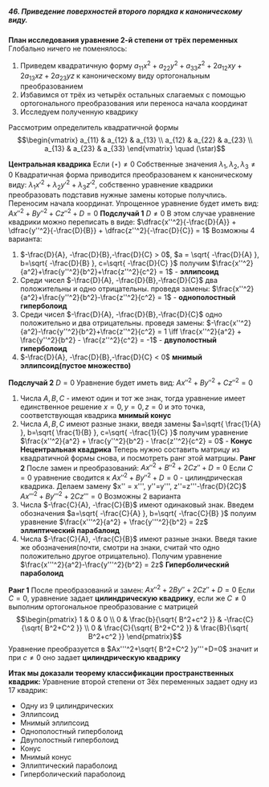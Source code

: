 ##### 46. Приведение поверхностей второго порядка к каноническому виду.
**План исследования уравнение 2-й степени от трёх переменных**
Глобально ничего не поменялось:
1) Приведем квадратичную форму $a_{11}x^2 + a_{22}y^2 + a_{33}z^2+2a_{12}xy+2a_{13}xz+2a_{23}yz$ к каноническому виду ортогональным преобразованием
2) Избавимся от трёх из четырёх остальных слагаемых с помощью ортогонального преобразования или переноса начала координат
3) Исследуем полученную квадрику

Рассмотрим определитель квадратичной формы
$$\begin{vmatrix}
a_{11} & a_{12} & a_{13} \\
a_{12} & a_{22} & a_{23} \\
a_{13} & a_{23} & a_{33}
\end{vmatrix} \quad (\star)$$

**Центральная квадрика** 
Если $(\star) \neq 0$
Собственные значения $\lambda_{1}, \lambda_{2}, \lambda_{3} \neq 0$ 
Квадратичная форма приводится преобразованем к каноническому виду:
$\lambda_{1} x'^2+\lambda_{2}y'^2+\lambda_{3}z'^2$, собственно уравнение квадрики преобразовать подставив нужные замены которые получлись.
Переносим начала координат.
Упрощенное уравнение будет иметь вид:
$Ax''^2+By''^2+Cz''^2+D=0$
**Подслучай 1** $D \neq 0$ В этом случае уравнение квадрики можно переписать в виде:
$\dfrac{x''^2}{-\frac{D}{A}} + \dfrac{y''^2}{-\frac{D}{B}} + \dfrac{z''^2}{-\frac{D}{C}} = 1$
Возможны 4 варианта:
1) $-\frac{D}{A}, -\frac{D}{B},-\frac{D}{C} > 0$, $a = \sqrt{ -\frac{D}{A} }, b=\sqrt{ -\frac{D}{B} }, c=\sqrt{ -\frac{D}{C} }$ получим $\frac{x''^2}{a^2}+\frac{y''^2}{b^2}+\frac{z''^2}{c^2} = 1$ - **эллипсоид**
2) Среди чисел $-\frac{D}{A}, -\frac{D}{B},-\frac{D}{C}$ два положительны и одно отрицательны. проведя замены: $\frac{x''^2}{a^2}+\frac{y''^2}{b^2}-\frac{z''^2}{c^2} = 1$ - **однополостный гиперболоид**
3) Среди чисел $-\frac{D}{A}, -\frac{D}{B},-\frac{D}{C}$ одно положительно и два отрицательны. проведя замены: $-\frac{x''^2}{a^2}-\frac{y''^2}{b^2}+\frac{z''^2}{c^2} = 1  \iff \frac{x''^2}{a^2} + \frac{y''^2}{b^2} - \frac{z''^2}{c^2} = -1$ - **двуполостный  гиперболоид**
4) $-\frac{D}{A}, -\frac{D}{B},-\frac{D}{C} < 0$ **мнимый эллипсоид(пустое множество)** 

**Подслучай 2** $D = 0$ Уравнение будет иметь вид: $Ax''^2 + By''^2 + Cz''^2 = 0$
1) Числа $A, B, C$ - имеют один и тот же знак, тогда уравнение имеет единственное решение $x=0, y=0, z=0$ и это точка, соответствующая квадрика **мнимый конус**
2) Числа $A, B,C$ имеют разные знаки, введя замены $a=\sqrt{ \frac{1}{A} }, b=\sqrt{ \frac{1}{B} }, c=\sqrt{ -\frac{1}{C} }$ получим уравнение $\frac{x''^2}{a^2} + \frac{y''^2}{b^2} - \frac{z''^2}{c^2} = 0$ - **Конус**
**Нецентральная квадрика**
Теперь нужно составить матрицу из квадратичной формы снова, и посмотреть ранг этой матрциы.
**Ранг 2**
После замен и преобразований: $Ax''^2+B''^2+2Cz''+D=0$
Если $C=0$ уравнение сводится к $Ax''^2+By''^2+D=0$ - цилиндрическая квадрика.
Делаем замену $x'' = x''', y''=y''', z''=z'''-\frac{D}{2C}$
$Ax'''^2+By'''^2+2Cz'''=0$
Возможны 2 варианта
1) Числа $-\frac{С}{A}, -\frac{C}{B}$ имеют одинаковый знак. Введем обозначения $a=\sqrt{ -\frac{C}{A} }, b=\sqrt{ -\frac{C}{B} }$ полуим уравнение $\frac{x'''^2}{a^2} + \frac{y'''^2}{b^2} = 2z$ **эллиптический парабалоид**
2) Числа $-\frac{С}{A}, -\frac{C}{B}$ имеют разные знаки. Введя такие же обозначения(почти, смотри на знаки, считай что одно положительно другое отрицательно). Получим уравнение $\frac{x'''^2}{a^2}-\frac{y'''^2}{b^2} = 2z$ **Гиперболический параболоид**

**Ранг 1**
После преобразований и замен: $Ax''^2+2By''+2Cz''+D=0$
Если $C=0$, уравнение задает **цилиндрическую квадрику**, если же $C\neq 0$ выполним ортогональное преобразование с матрицей 
$$\begin{pmatrix}
1 & 0 & 0 \\
0 & \frac{b}{\sqrt{ B^2+c^2 }} & -\frac{C}{\sqrt{ B^2+C^2 }} \\
0 & \frac{C}{\sqrt{ B^2+C^2 }} & \frac{B}{\sqrt{ B^2+c^2 }}
\end{pmatrix}$$
Уравнение преобразуется в $Ax'''^2+\sqrt{ B^2+C^2 }y'''+D=0$ значит и при $c\neq 0$ оно задает **цилиндрическую квадрику**

**Итак мы доказали теорему классификации пространственных квадрик:**
Уравнение второй степени от 3ёх переменных задает одну из 17 квадрик:
- Одну из 9 цилиндрических
- Эллипсоид
- Мнимый эллипсоид
- Однополостный гиперболоид
- Двуполостный гиперболоид
- Конус
- Мнимый конус
- Эллиптический параболоид
- Гиперболический параболоид